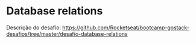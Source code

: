 # Database relations

Descrição do desafio: https://github.com/Rocketseat/bootcamp-gostack-desafios/tree/master/desafio-database-relations

